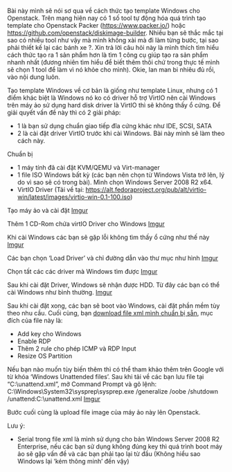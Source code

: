 Bài này mình sẽ nói sơ qua về cách thức tạo template Windows cho Openstack. Trên mạng hiện nay có 1 số tool tự động hóa quá trình tạo template cho Openstack Packer (https://www.packer.io/) hoặc https://github.com/openstack/diskimage-builder. Nhiều bạn sẽ thắc mắc tại sao có nhiều tool như vậy mà mình không xài mà đi làm từng bước, tại sao phải thiết kế lại các bánh xe ?. Xin trả lời câu hỏi này là mình thích tìm hiểu cách thức tạo ra 1 sản phẩm hơn là tìm 1 công cụ giúp tạo ra sản phẩm nhanh nhất (đương nhiên tìm hiểu để biết thêm thôi chứ trong thực tế mình sẽ chọn 1 tool để làm vì nó khỏe cho mình). Okie, lan man bi nhiêu đủ rồi, vào nội dung luôn.

Tạo template Windows về cơ bản là giống như template Linux, nhưng có 1 điểm khác biệt là Windows nó ko có driver hỗ trợ VirtIO nên cài Windows trên máy ảo sử dụng hard disk driver là VirtIO thì sẽ không thấy ổ cứng. Để giải quyết vấn đề này thì có 2 giải pháp:
- 1 là bạn sử dụng chuẩn giao tiếp đĩa cứng khác như IDE, SCSI, SATA 
- 2 là cài đặt driver VirtIO trước khi cài Windows. Bài này mình sẽ làm theo cách này.

Chuẩn  bị
- 1 máy tính đã cài đặt KVM/QEMU và Virt-manager
- 1 file ISO Windows bất kỳ (các bạn nên chọn từ Windows Vista trở lên, lý do vì sao sẽ có trong bài). Mình chọn Windows Server 2008 R2 x64.
- VirtIO Driver (Tải về tại: https://alt.fedoraproject.org/pub/alt/virtio-win/latest/images/virtio-win-0.1-100.iso)

Tạo máy ảo và cài đặt
[Imgur](http://i.imgur.com/pGaEP5s.png)

Thêm 1 CD-Rom chứa virtIO Driver cho Windows
[Imgur](http://i.imgur.com/yoa7NIY.png)

Khi cài Windows các bạn sẽ gặp lỗi không tìm thấy ổ cứng như thế này
[Imgur](http://i.imgur.com/0Sa3bRK.png)

Các bạn chọn ‘Load Driver’ và chỉ đường dẫn vào thư mục như hình
[Imgur](http://i.imgur.com/8Un3Rp8.png)

Chọn tất các các driver mà Windows tìm được
[Imgur](http://i.imgur.com/YEUuZjh.png)

Sau khi cài đặt Driver, Windows sẽ nhận được HDD. Từ đây các bạn có thể cài Windows như bình thường.
[Imgur](http://i.imgur.com/FTFMr4g.png)

Sau khi cài đặt xong, các bạn sẽ boot vào Windows, cài đặt phần mềm tùy theo nhu cầu. Cuối cùng, bạn [download file xml mình chuẩn bị sẵn](https://github.com/vietstacker/building-Openstack-Images/blob/master/Answer%20files/Windows/2008_R2.xml), mục đích của file này là:
- Add key cho Windows
- Enable RDP
- Thêm 2 rule cho phép ICMP và RDP Input
- Resize OS Partition

Nếu bạn nào muốn tùy biến thêm thì có thể tham khảo thêm trên Google với từ khóa ‘Windows Unattended files’. Sau khi tải về các bạn lưu file tại “C:\unattend.xml”, mở Command Prompt và gõ lệnh: 
C:\Windows\System32\sysprep\sysprep.exe /generalize /oobe /shutdown /unattend:C:\unattend.xml
[Imgur](http://i.imgur.com/jWvijih.png)

Bước cuối cùng là upload file image của máy ảo này lên Openstack.

Lưu ý:
- Serial trong file xml là mình sử dụng cho bản Windows Server 2008 R2 Enterprise, nếu các bạn sử dụng không đúng key thì quá trình boot máy ảo sẽ gặp vấn đề và các bạn phải tạo lại từ đầu (Không hiểu sao Windows lại ‘kém thông minh’ đến vậy)

